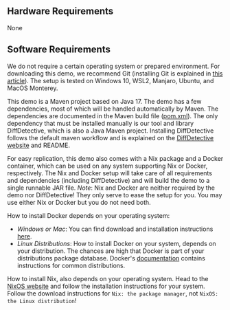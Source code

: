 ## Hardware Requirements

None

## Software Requirements

We do not require a certain operating system or prepared environment.
For downloading this demo, we recommend Git (installing Git is explained in [this article](https://github.com/git-guides/install-git)).
The setup is tested on Windows 10, WSL2, Manjaro, Ubuntu, and MacOS Monterey.

This demo is a Maven project based on Java 17.
The demo has a few dependencies, most of which will be handled automatically by Maven.
The dependencies are documented in the Maven build file ([pom.xml](pom.xml)).
The only dependency that must be installed manually is our tool and library DiffDetective, which is also a Java Maven project.
Installing DiffDetective follows the default maven workflow and is explained on the [DiffDetective website](https://variantsync.github.io/DiffDetective/) and README.

For easy replication, this demo also comes with a Nix package and a Docker container, which can be used on any system supporting Nix or Docker, respectively.
The Nix and Docker setup will take care of all requirements and dependencies (including DiffDetective) and will build the demo to a single runnable JAR file.
_Note_: Nix and Docker are neither required by the demo nor DiffDetective! They only serve to ease the setup for you. You may use either Nix or Docker but you do not need both.

How to install Docker depends on your operating system:

- _Windows or Mac_: You can find download and installation instructions [here](https://www.docker.com/get-started).
- _Linux Distributions_: How to install Docker on your system, depends on your distribution. The chances are high that Docker is part of your distributions package database.
  Docker's [documentation](https://docs.docker.com/engine/install/) contains instructions for common distributions.

How to install Nix, also depends on your operating system.
Head to the [NixOS website](https://nixos.org/download/) and follow the installation instructions for your system.
Follow the download instructions for `Nix: the package manager`, not `NixOS: the Linux distribution`!